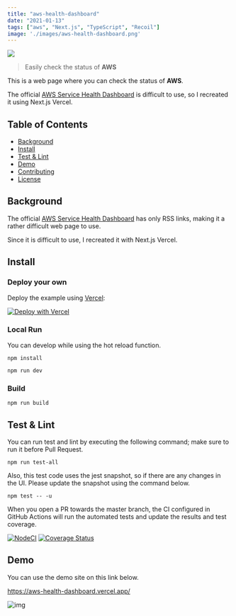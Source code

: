 ```yaml
---
title: "aws-health-dashboard"
date: "2021-01-13"
tags: ["aws", "Next.js", "TypeScript", "Recoil"]
image: './images/aws-health-dashboard.png'
---
```


[![](https://i.imgur.com/AoeQGrV.png)](https://aws-health-dashboard.vercel.app/)

> Easily check the status of **AWS**

This is a web page where you can check the status of **AWS**.

The official [AWS Service Health Dashboard](https://status.aws.amazon.com/) is difficult to use, so I recreated it using Next.js Vercel.

## Table of Contents

- [Background](#background)
- [Install](#install)
- [Test & Lint](#test--lint)
- [Demo](#demo)
- [Contributing](#contributing)
- [License](#license)

## Background

The official [AWS Service Health Dashboard](https://status.aws.amazon.com/) has only RSS links, making it a rather difficult web page to use.

Since it is difficult to use, I recreated it with Next.js Vercel.

## Install

### Deploy your own

Deploy the example using [Vercel](https://vercel.com):

[![Deploy with Vercel](https://vercel.com/button)](https://vercel.com/new/git/external?repository-url=https://github.com/tubone24/aws-health-dashboard&project-name=aws-health-dashboard&repository-name=aws-health-dashboard)

### Local Run

You can develop while using the hot reload function.

```
npm install

npm run dev
```

### Build

```
npm run build
```

## Test & Lint

You can run test and lint by executing the following command; make sure to run it before Pull Request.

```
npm run test-all
```

Also, this test code uses the jest snapshot, so if there are any changes in the UI.
Please update the snapshot using the command below.

```
npm test -- -u
```

When you open a PR towards the master branch, the CI configured in GitHub Actions will run the automated tests and update the results and test coverage.

[![NodeCI](https://github.com/tubone24/aws-health-dashboard/workflows/NodeCI/badge.svg)](https://github.com/tubone24/aws-health-dashboard/actions?query=workflow%3ANodeCI)
[![Coverage Status](https://coveralls.io/repos/github/tubone24/aws-health-dashboard/badge.svg?branch=master)](https://coveralls.io/github/tubone24/aws-health-dashboard?branch=master)

## Demo

You can use the demo site on this link below.

<https://aws-health-dashboard.vercel.app/>

![img](https://i.imgur.com/XblRysI.png)
